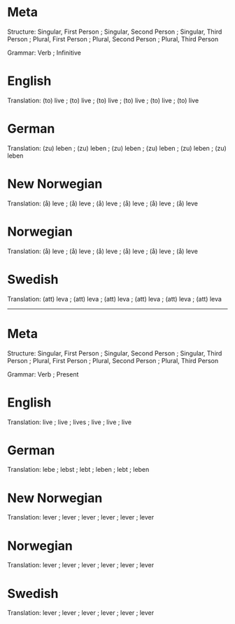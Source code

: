 Meta
====

Structure: Singular, First Person ; Singular, Second Person ; Singular, Third Person ;
           Plural, First Person   ; Plural, Second Person   ; Plural, Third Person

Grammar:   Verb ; Infinitive



English
=======

Translation: (to) live ; (to) live ; (to) live ;
             (to) live ; (to) live ; (to) live



German
======

Translation: (zu) leben ; (zu) leben ; (zu) leben ;
             (zu) leben ; (zu) leben ; (zu) leben



New Norwegian
=============

Translation: (å) leve ; (å) leve ; (å) leve ;
             (å) leve ; (å) leve ; (å) leve



Norwegian
=========

Translation: (å) leve ; (å) leve ; (å) leve ;
             (å) leve ; (å) leve ; (å) leve



Swedish
=======

Translation: (att) leva ; (att) leva ; (att) leva ;
             (att) leva ; (att) leva ; (att) leva



--------------------------------------------------------------------------------

Meta
====

Structure: Singular, First Person ; Singular, Second Person ; Singular, Third Person ;
           Plural, First Person   ; Plural, Second Person   ; Plural, Third Person

Grammar:   Verb ; Present



English
=======

Translation: live ; live ; lives ;
             live ; live ; live



German
======

Translation: lebe  ; lebst ; lebt  ;
             leben ; lebt  ; leben



New Norwegian
=============

Translation: lever ; lever ; lever ;
             lever ; lever ; lever



Norwegian
=========

Translation: lever ; lever ; lever ;
             lever ; lever ; lever



Swedish
=======

Translation: lever ; lever ; lever ;
             lever ; lever ; lever
